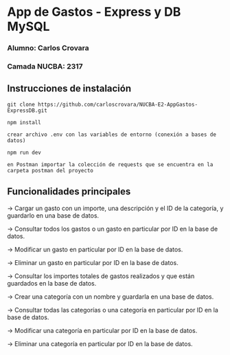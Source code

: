 # App de Gastos - Express y DB MySQL

### Alumno: Carlos Crovara

### Camada NUCBA: 2317

## Instrucciones de instalación

```
git clone https://github.com/carloscrovara/NUCBA-E2-AppGastos-ExpressDB.git

npm install

crear archivo .env con las variables de entorno (conexión a bases de datos)

npm run dev

en Postman importar la colección de requests que se encuentra en la carpeta postman del proyecto
```

## Funcionalidades principales

-> Cargar un gasto con un importe, una descripción y el ID de la categoría, y guardarlo en una base de datos. 

-> Consultar todos los gastos o un gasto en particular por ID en la base de datos.

-> Modificar un gasto en particular por ID en la base de datos.

-> Eliminar un gasto en particular por ID en la base de datos.

-> Consultar los importes totales de gastos realizados y que están guardados en la base de datos.

-> Crear una categoría con un nombre y guardarla en una base de datos.

-> Consultar todas las categorías o una categoría en particular por ID en la base de datos.

-> Modificar una categoría en particular por ID en la base de datos.

-> Eliminar una categoría en particular por ID en la base de datos.